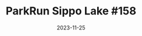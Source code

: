 ---
layout: post
title: "ParkRun Sippo Lake #158"
date: 2023-11-25
excerpt: "Ben Young placed 14th of 55 participants."
image: https://scontent-ord5-1.xx.fbcdn.net/v/t39.30808-6/404400434_349130584432251_3974227170383962215_n.jpg?_nc_cat=106&ccb=1-7&_nc_sid=a73e89&_nc_ohc=hU73bmyepIIAX8GFu4G&_nc_ht=scontent-ord5-1.xx&oh=00_AfDQuhkM0YYrm-vrBkEUNT95lsqq1dZdWmKkJYjRd-afVQ&oe=65719C88
hyperlink: https://www.parkrun.us/sippolake/results/157/
tags: [running, parkrun, results]
comments: true
---